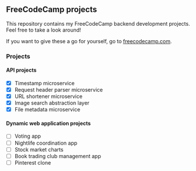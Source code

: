 ## FreeCodeCamp projects

This repository contains my FreeCodeCamp backend development projects.  
Feel free to take a look around!

If you want to give these a go for yourself, go to [freecodecamp.com](https://freecodecamp.com).

### Projects
#### API projects
- [x] Timestamp microservice
- [x] Request header parser microservice
- [x] URL shortener microservice
- [x] Image search abstraction layer
- [x] File metadata microservice

#### Dynamic web application projects
- [ ] Voting app
- [ ] Nightlife coordination app
- [ ] Stock market charts
- [ ] Book trading club management app
- [ ] Pinterest clone
